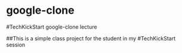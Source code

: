 # google-clone
#TechKickStart google-clone lecture

##This is a simple class project for the student in my #TechKickStart session
